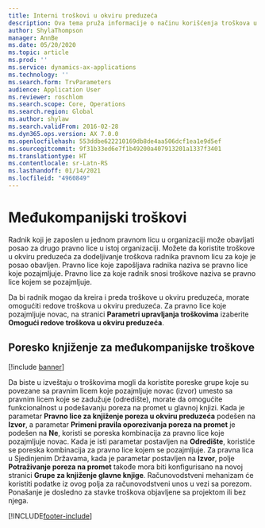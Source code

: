 ```yaml
---
title: Interni troškovi u okviru preduzeća
description: Ova tema pruža informacije o načinu korišćenja troškova u okviru preduzeća za dodeljivanje troškova radnika pravnom licu za koje je posao obavljen.
author: ShylaThompson
manager: AnnBe
ms.date: 05/20/2020
ms.topic: article
ms.prod: ''
ms.service: dynamics-ax-applications
ms.technology: ''
ms.search.form: TrvParameters
audience: Application User
ms.reviewer: roschlom
ms.search.scope: Core, Operations
ms.search.region: Global
ms.author: shylaw
ms.search.validFrom: 2016-02-28
ms.dyn365.ops.version: AX 7.0.0
ms.openlocfilehash: 553ddbe622210169db8de4aa506dcf1ea1e9d5ef
ms.sourcegitcommit: 9f31b33ed6e7f1b49200a407913201a1337f3401
ms.translationtype: HT
ms.contentlocale: sr-Latn-RS
ms.lasthandoff: 01/14/2021
ms.locfileid: "4960849"
---
```

# <a name="intercompany-expenses"></a>Međukompanijski troškovi

Radnik koji je zaposlen u jednom pravnom licu u organizaciji može obavljati posao za drugo pravno lice u istoj organizaciji. Možete da koristite troškove u okviru preduzeća za dodeljivanje troškova radnika pravnom licu za koje je posao obavljen. Pravno lice koje zapošljava radnika naziva se pravno lice koje pozajmljuje. Pravno lice za koje radnik snosi troškove naziva se pravno lice kojem se pozajmljuje. 

Da bi radnik mogao da kreira i preda troškove u okviru preduzeća, morate omogućiti redove troškova u okviru preduzeća. Za pravno lice koje pozajmljuje novac, na stranici **Parametri upravljanja troškovima** izaberite **Omogući redove troškova u okviru preduzeća**. 

## <a name="tax-posting-for-intercompany-expenses"></a>Poresko knjiženje za međukompanijske troškove

[!include [banner](../includes/banner.md)]

Da biste u izveštaju o troškovima mogli da koristite poreske grupe koje su povezane sa pravnim licem koje pozajmljuje novac (izvor) umesto sa pravnim licem koje se zadužuje (odredište), morate da omogućite funkcionalnost u podešavanju poreza na promet u glavnoj knjizi. Kada je parametar **Pravno lice za knjiženje poreza u okviru preduzeća** podešen na **Izvor**, a parametar **Primeni pravila oporezivanja poreza na promet** je podešen na **Ne**, koristi se poreska kombinacija za pravno lice koje pozajmljuje novac. Kada je isti parametar postavljen na **Odredište**, koristiće se poreska kombinacija za pravno lice kojem se pozajmljuje. Za pravna lica u Sjedinjenim Državama, kada je parametar postavljen na **Izvor**, polje **Potraživanje poreza na promet** takođe mora biti konfigurisano na novoj stranici **Grupe za knjiženje glavne knjige**. Računovodstveni mehanizam će koristiti podatke iz ovog polja za računovodstveni unos u vezi sa porezom.   
Ponašanje je dosledno za stavke troškova objavljene sa projektom ili bez njega.  


[!INCLUDE[footer-include](../includes/footer-banner.md)]
